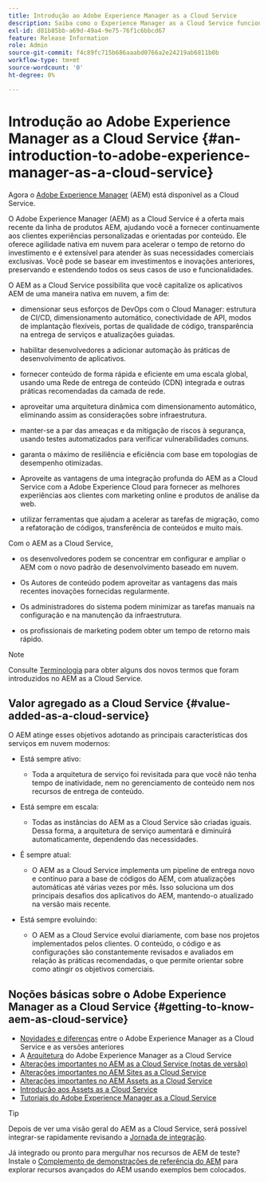 ```yaml
---
title: Introdução ao Adobe Experience Manager as a Cloud Service
description: Saiba como o Experience Manager as a Cloud Service funciona e o que o software pode fazer por você.
exl-id: d81b85bb-a69d-49a4-9e75-76f1c6bbcd67
feature: Release Information
role: Admin
source-git-commit: f4c89fc715b686aaabd0766a2e24219ab6811b0b
workflow-type: tm+mt
source-wordcount: '0'
ht-degree: 0%

---
```


# Introdução ao Adobe Experience Manager as a Cloud Service {#an-introduction-to-adobe-experience-manager-as-a-cloud-service}

Agora o [Adobe Experience Manager](https://www.adobe.com/br/marketing/experience-manager.html) (AEM) está disponível as a Cloud Service.

O Adobe Experience Manager (AEM) as a Cloud Service é a oferta mais recente da linha de produtos AEM, ajudando você a fornecer continuamente aos clientes experiências personalizadas e orientadas por conteúdo. Ele oferece agilidade nativa em nuvem para acelerar o tempo de retorno do investimento e é extensível para atender às suas necessidades comerciais exclusivas. Você pode se basear em investimentos e inovações anteriores, preservando e estendendo todos os seus casos de uso e funcionalidades.

O AEM as a Cloud Service possibilita que você capitalize os aplicativos AEM de uma maneira nativa em nuvem, a fim de:

* dimensionar seus esforços de DevOps com o Cloud Manager: estrutura de CI/CD, dimensionamento automático, conectividade de API, modos de implantação flexíveis, portas de qualidade de código, transparência na entrega de serviços e atualizações guiadas.

* habilitar desenvolvedores a adicionar automação às práticas de desenvolvimento de aplicativos.

* fornecer conteúdo de forma rápida e eficiente em uma escala global, usando uma Rede de entrega de conteúdo (CDN) integrada e outras práticas recomendadas da camada de rede.

* aproveitar uma arquitetura dinâmica com dimensionamento automático, eliminando assim as considerações sobre infraestrutura.

* manter-se a par das ameaças e da mitigação de riscos à segurança, usando testes automatizados para verificar vulnerabilidades comuns.

* garanta o máximo de resiliência e eficiência com base em topologias de desempenho otimizadas.

* Aproveite as vantagens de uma integração profunda do AEM as a Cloud Service com a Adobe Experience Cloud para fornecer as melhores experiências aos clientes com marketing online e produtos de análise da web.

* utilizar ferramentas que ajudam a acelerar as tarefas de migração, como a refatoração de códigos, transferência de conteúdos e muito mais.

Com o AEM as a Cloud Service,

* os desenvolvedores podem se concentrar em configurar e ampliar o AEM com o novo padrão de desenvolvimento baseado em nuvem.

* Os Autores de conteúdo podem aproveitar as vantagens das mais recentes inovações fornecidas regularmente.

* Os administradores do sistema podem minimizar as tarefas manuais na configuração e na manutenção da infraestrutura.

* os profissionais de marketing podem obter um tempo de retorno mais rápido.

>[!NOTE]
>
>Consulte [Terminologia](terminology.md) para obter alguns dos novos termos que foram introduzidos no AEM as a Cloud Service.

## Valor agregado as a Cloud Service {#value-added-as-a-cloud-service}

O AEM atinge esses objetivos adotando as principais características dos serviços em nuvem modernos:

* Está sempre ativo:

   * Toda a arquitetura de serviço foi revisitada para que você não tenha tempo de inatividade, nem no gerenciamento de conteúdo nem nos recursos de entrega de conteúdo.

* Está sempre em escala:

   * Todas as instâncias do AEM as a Cloud Service são criadas iguais. Dessa forma, a arquitetura de serviço aumentará e diminuirá automaticamente, dependendo das necessidades.

* É sempre atual:

   * O AEM as a Cloud Service implementa um pipeline de entrega novo e contínuo para a base de códigos do AEM, com atualizações automáticas até várias vezes por mês. Isso soluciona um dos principais desafios dos aplicativos do AEM, mantendo-o atualizado na versão mais recente.

* Está sempre evoluindo:

   * O AEM as a Cloud Service evolui diariamente, com base nos projetos implementados pelos clientes. O conteúdo, o código e as configurações são constantemente revisados e avaliados em relação às práticas recomendadas, o que permite orientar sobre como atingir os objetivos comerciais.

## Noções básicas sobre o Adobe Experience Manager as a Cloud Service {#getting-to-know-aem-as-cloud-service}

* [Novidades e diferenças](/help/overview/what-is-new-and-different.md) entre o Adobe Experience Manager as a Cloud Service e as versões anteriores
* A [Arquitetura](/help/overview/architecture.md) do Adobe Experience Manager as a Cloud Service
* [Alterações importantes no AEM as a Cloud Service (notas de versão)](/help/release-notes/aem-cloud-changes.md)
* [Alterações importantes no AEM Sites as a Cloud Service](/help/sites-cloud/sites-cloud-changes.md)
* [Alterações importantes no AEM Assets as a Cloud Service](/help/assets/assets-cloud-changes.md)
* [Introdução aos Assets as a Cloud Service](/help/assets/overview.md)
* [Tutoriais do Adobe Experience Manager as a Cloud Service](https://experienceleague.adobe.com/docs/experience-manager-learn/cloud-service/overview.html?lang=pt-BR)

>[!TIP]
>
>Depois de ver uma visão geral do AEM as a Cloud Service, será possível integrar-se rapidamente revisando a [Jornada de integração](/help/journey-onboarding/overview.md).
>
>Já integrado ou pronto para mergulhar nos recursos de AEM de teste? Instale o [Complemento de demonstrações de referência do AEM](/help/journey-sites/demos-add-on/overview.md) para explorar recursos avançados do AEM usando exemplos bem colocados.
